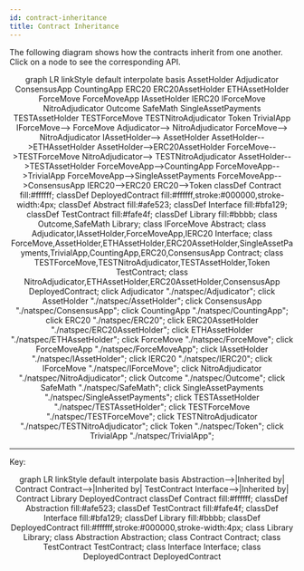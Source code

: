 ```yaml
---
id: contract-inheritance
title: Contract Inheritance
---
```


The following diagram shows how the contracts inherit from one another. Click on a node to see the corresponding API.

<div class="mermaid" align="center">
graph LR
linkStyle default interpolate basis
AssetHolder
Adjudicator
ConsensusApp
CountingApp
ERC20
ERC20AssetHolder
ETHAssetHolder
ForceMove
ForceMoveApp
IAssetHolder
IERC20
IForceMove
NitroAdjudicator
Outcome
SafeMath
SingleAssetPayments
TESTAssetHolder
TESTForceMove
TESTNitroAdjudicator
Token
TrivialApp
IForceMove--> ForceMove
Adjudicator--> NitroAdjudicator
ForceMove--> NitroAdjudicator
IAssetHolder--> AssetHolder
AssetHolder-->ETHAssetHolder
AssetHolder-->ERC20AssetHolder
ForceMove-->TESTForceMove
NitroAdjudicator--> TESTNitroAdjudicator
AssetHolder-->TESTAssetHolder
ForceMoveApp-->CountingApp
ForceMoveApp-->TrivialApp
ForceMoveApp-->SingleAssetPayments
ForceMoveApp-->ConsensusApp
IERC20-->ERC20
ERC20-->Token
classDef Contract fill:#ffffff;
classDef DeployedContract fill:#ffffff,stroke:#000000,stroke-width:4px;
classDef Abstract fill:#afe523;
classDef Interface fill:#bfa129;
classDef TestContract fill:#fafe4f;
classDef Library fill:#bbbb;
class Outcome,SafeMath Library;
class IForceMove Abstract;
class Adjudicator,IAssetHolder,ForceMoveApp,IERC20 Interface;
class ForceMove,AssetHolder,ETHAssetHolder,ERC20AssetHolder,SingleAssetPayments,TrivialApp,CountingApp,ERC20,ConsensusApp Contract;
class TESTForceMove,TESTNitroAdjudicator,TESTAssetHolder,Token TestContract;
class NitroAdjudicator,ETHAssetHolder,ERC20AssetHolder,ConsensusApp DeployedContract;
click Adjudicator "./natspec/Adjudicator";
click AssetHolder "./natspec/AssetHolder";
click ConsensusApp "./natspec/ConsensusApp";
click CountingApp "./natspec/CountingApp";
click ERC20 "./natspec/ERC20";
click ERC20AssetHolder "./natspec/ERC20AssetHolder";
click ETHAssetHolder "./natspec/ETHAssetHolder";
click ForceMove "./natspec/ForceMove";
click ForceMoveApp "./natspec/ForceMoveApp";
click IAssetHolder "./natspec/IAssetHolder";
click IERC20 "./natspec/IERC20";
click IForceMove "./natspec/IForceMove";
click NitroAdjudicator "./natspec/NitroAdjudicator";
click Outcome "./natspec/Outcome";
click SafeMath "./natspec/SafeMath";
click SingleAssetPayments "./natspec/SingleAssetPayments";
click TESTAssetHolder "./natspec/TESTAssetHolder";
click TESTForceMove "./natspec/TESTForceMove";
click TESTNitroAdjudicator "./natspec/TESTNitroAdjudicator";
click Token "./natspec/Token";
click TrivialApp "./natspec/TrivialApp";
</div>

---

Key:

<div class="mermaid" align="center">
graph LR
linkStyle default interpolate basis
Abstraction-->|Inherited by| Contract
Contract-->|Inherited by| TestContract
Interface-->|Inherited by| Contract
Library
DeployedContract
classDef Contract fill:#ffffff;
classDef Abstraction fill:#afe523;
classDef TestContract fill:#fafe4f;
classDef Interface fill:#bfa129;
classDef Library fill:#bbbb;
classDef DeployedContract fill:#ffffff,stroke:#000000,stroke-width:4px;
class Library Library;
class Abstraction Abstraction;
class Contract Contract;
class TestContract TestContract;
class Interface Interface;
class DeployedContract DeployedContract
</div>
